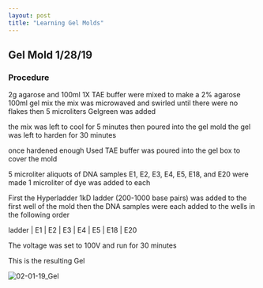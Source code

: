 ```yaml
---
layout: post
title: "Learning Gel Molds"
---
```


## Gel Mold 1/28/19

### Procedure


2g agarose and 100ml 1X TAE buffer were mixed to make a 2% agarose 100ml gel mix 
the mix was microwaved and swirled until there were no flakes 
then 5 microliters Gelgreen was added

the mix was left to cool for 5 minutes then poured into the gel mold
the gel was left to harden for 30 minutes 

once hardened enough Used TAE buffer was poured into the gel box to cover the mold

5 microliter aliquots of DNA samples E1, E2, E3, E4, E5, E18, and E20 were made 
1 microliter of dye was added to each

First the Hyperladder 1kD ladder (200-1000 base pairs) was added to the first well of the mold 
then the DNA samples were each added to the wells in the following order 

 ladder | E1 | E2 | E3 | E4 | E5 | E18 | E20 

The voltage was set to 100V and run for 30 minutes


This is the resulting Gel

![02-01-19_Gel](/images/02-01-19.png)